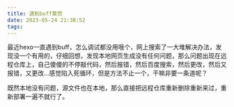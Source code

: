 ```yaml
---
title: 遇到buff莫慌
date: 2023-05-24 21:38:52
tags:
---
```

最近hexo一直遇到buff，怎么调试都没用哦个，网上搜索了一大堆解决办法，发现没一个有用的，仔细回想，发现本地网页生成没有任何问题，那么问题出现在远程仓库上，自己傻傻的不停敲代码，然后报错，然后百度搜索，然后更改，然后又报错，又更改...感觉陷入死循环，但是方法不止一个，干嘛非要一条道呢？

既然本地没有问题，源文件也在本地，那么直接把远程仓库重新删除重新来过，重新部署一遍不就行了。